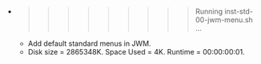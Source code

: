 * >>>>>>>>> Running inst-std-00-jwm-menu.sh ...
  * Add default standard menus in JWM.
  * Disk size = 2865348K. Space Used = 4K. Runtime = 00:00:00:01.
